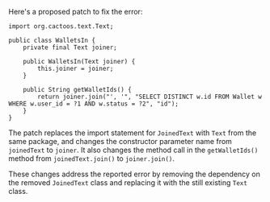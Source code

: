 Here's a proposed patch to fix the error:
```
import org.cactoos.text.Text;

public class WalletsIn {
    private final Text joiner;

    public WalletsIn(Text joiner) {
        this.joiner = joiner;
    }

    public String getWalletIds() {
        return joiner.join("', '", "SELECT DISTINCT w.id FROM Wallet w WHERE w.user_id = ?1 AND w.status = ?2", "id");
    }
}
```
The patch replaces the import statement for `JoinedText` with `Text` from the same package, and changes the constructor parameter name from `joinedText` to `joiner`. It also changes the method call in the `getWalletIds()` method from `joinedText.join()` to `joiner.join()`.

These changes address the reported error by removing the dependency on the removed `JoinedText` class and replacing it with the still existing `Text` class.